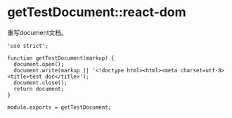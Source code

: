 # getTestDocument::react-dom

重写document文档。

    'use strict';
    
    function getTestDocument(markup) {
      document.open();
      document.write(markup || '<!doctype html><html><meta charset=utf-8><title>test doc</title>');
      document.close();
      return document;
    }
    
    module.exports = getTestDocument;